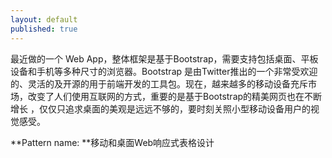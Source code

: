 ```yaml
---
layout: default
published: true
---
```


最近做的一个 Web App，整体框架是基于Bootstrap，需要支持包括桌面、平板设备和手机等多种尺寸的浏览器。Bootstrap 是由Twitter推出的一个非常受欢迎的、灵活的及开源的用于前端开发的工具包。现在，越来越多的移动设备充斥市场，改变了人们使用互联网的方式，重要的是基于Bootstrap的精美网页也在不断增长 ，仅仅只追求桌面的美观是远远不够的，要时刻关照小型移动设备用户的视觉感受。

**Pattern name: **移动和桌面Web响应式表格设计